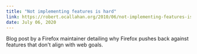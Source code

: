 ```yaml
---
title: "Not implementing features is hard"
link: https://robert.ocallahan.org/2010/06/not-implementing-features-is-hard_03.html
date: July 06, 2020
---
```


Blog post by a Firefox maintainer detailing why Firefox pushes back against features that don't align with web goals.
